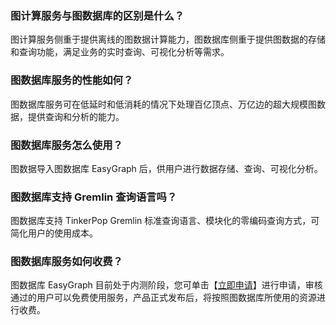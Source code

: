 ### 图计算服务与图数据库的区别是什么？
图计算服务侧重于提供离线的图数据计算能力，图数据库侧重于提供图数据的存储和查询功能，满足业务的实时查询、可视化分析等需求。

### 图数据库服务的性能如何？
图数据库服务可在低延时和低消耗的情况下处理百亿顶点、万亿边的超大规模图数据，提供查询和分析的能力。

### 图数据库服务怎么使用？
图数据导入图数据库 EasyGraph 后，供用户进行数据存储、查询、可视化分析。

### 图数据库支持 Gremlin 查询语言吗？
图数据库支持 TinkerPop Gremlin 标准查询语言、模块化的零编码查询方式，可简化用户的使用成本。

### 图数据库服务如何收费？
图数据库 EasyGraph 目前处于内测阶段，您可单击【[立即申请](https://cloud.tencent.com/apply/p/gp71tpampis)】进行申请，审核通过的用户可以免费使用服务，产品正式发布后，将按照图数据库所使用的资源进行收费。

